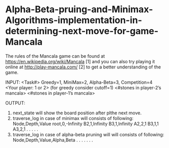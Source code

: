 # Alpha-Beta-pruing-and-Minimax-Algorithms-implementation-in-determining-next-move-for-game-Mancala

The rules of the Mancala game can be found at https://en.wikipedia.org/wiki/Mancala [1] and you can also try playing it online at
http://play-mancala.com/ [2] to get a better understanding of the game.

INPUT:
<Task#> Greedy=1, MiniMax=2, Alpha-Beta=3, Competition=4
<Your player: 1 or 2>
<Cutting off depth> (for greedy consider cutoff=1)
<Board state for player-2>
<Board state for player-1>
<#stones in player-2’s mancala>
<#stones in player-1’s mancala>

OUTPUT:
 1. next_state will show the board position after plthe next move.
 2. traverse_log in case of minimax will consists of following:
    Node,Depth,Value
    root,0,-Infinity
    B2,1,Infinity
    B3,1,Infinity
    A2,2,1
    B3,1,1
    A3,2,1
    .
    .
    .
    .
    .
3. traverse_log in case of alpha-beta pruning will will consists of following:
  Node,Depth,Value,Alpha,Beta
  .
  .
  .
  .
  .
  .
  .

